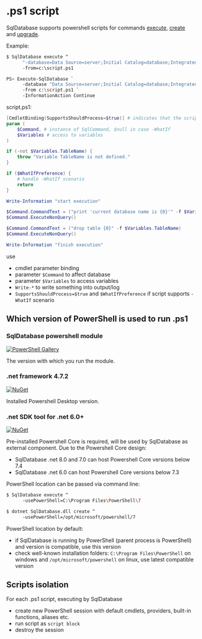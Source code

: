 ﻿.ps1 script
==========================================

SqlDatabase supports powershell scripts for commands [execute](https://github.com/max-ieremenko/SqlDatabase/tree/master/Examples/ExecuteScriptsFolder), [create](https://github.com/max-ieremenko/SqlDatabase/tree/master/Examples/CreateDatabaseFolder) and [upgrade](https://github.com/max-ieremenko/SqlDatabase/tree/master/Examples/MigrationStepsFolder).

Example:

```bash
$ SqlDatabase execute ^
      "-database=Data Source=server;Initial Catalog=database;Integrated Security=True" ^
      -from=c:\script.ps1

PS> Execute-SqlDatabase `
      -database "Data Source=server;Initial Catalog=database;Integrated Security=True" `
      -from c:\script.ps1 `
      -InformationAction Continue
```

script.ps1:

```powershell
[CmdletBinding(SupportsShouldProcess=$true)] # indicates that the script implementation supports -WhatIf scenario
param (
    $Command, # instance of SqlCommand, $null in case -WhatIf
    $Variables # access to variables
)

if (-not $Variables.TableName) {
    throw "Variable TableName is not defined."
}

if ($WhatIfPreference) {
    # handle -WhatIf scenario
    return
}

Write-Information "start execution"

$Command.CommandText = ("print 'current database name is {0}'" -f $Variables.DatabaseName)
$Command.ExecuteNonQuery()

$Command.CommandText = ("drop table {0}" -f $Variables.TableName)
$Command.ExecuteNonQuery()

Write-Information "finish execution"
```

use

* cmdlet parameter binding
* parameter `$Command` to affect database
* parameter `$Variables` to access variables
* `Write-*` to write something into output/log
* `SupportsShouldProcess=$true` and `$WhatIfPreference` if script supports `-WhatIf` scenario

## Which version of PowerShell is used to run .ps1

### SqlDatabase powershell module

[![PowerShell Gallery](https://img.shields.io/powershellgallery/v/SqlDatabase.svg?style=flat-square)](https://www.powershellgallery.com/packages/SqlDatabase)

The version with which you run the module.

### .net framework 4.7.2

[![NuGet](https://img.shields.io/nuget/v/SqlDatabase.svg?style=flat-square&label=nuget%20net%204.7.2)](https://www.nuget.org/packages/SqlDatabase/)

Installed Powershell Desktop version.

### .net SDK tool for .net 6.0+

[![NuGet](https://img.shields.io/nuget/v/SqlDatabase.GlobalTool.svg?style=flat-square&label=nuget%20dotnet%20tool)](https://www.nuget.org/packages/SqlDatabase.GlobalTool/)

Pre-installed Powershell Core is required, will be used by SqlDatabase as external component. Due to the Powershell Core design:

* SqlDatabase .net 8.0 and 7.0 can host Powershell Core versions below 7.4
* SqlDatabase .net 6.0 can host Powershell Core versions below 7.3

PowerShell location can be passed via command line:

```bash
$ SqlDatabase execute ^
      -usePowerShell=C:\Program Files\PowerShell\7

$ dotnet SqlDatabase.dll create ^
      -usePowerShell=/opt/microsoft/powershell/7
```

PowerShell location by default:

* if SqlDatabase is running by PowerShell (parent process is PowerShell) and version is compatible, use this version
* check well-known installation folders: `C:\Program Files\PowerShell` on windows and `/opt/microsoft/powershell` on linux, use latest compatible version

## Scripts isolation

For each .ps1 script, executing by SqlDatabase

* create new PowerShell session with default cmdlets, providers, built-in functions, aliases etc.
* run script as `script block`
* destroy the session
